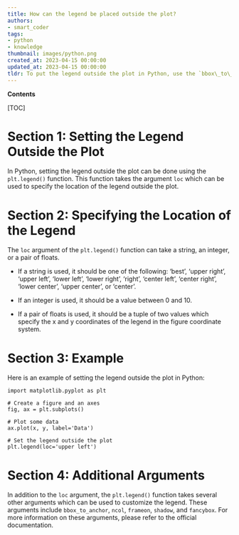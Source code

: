 ```yaml
---
title: How can the legend be placed outside the plot?
authors:
- smart_coder
tags:
- python
- knowledge
thumbnail: images/python.png
created_at: 2023-04-15 00:00:00
updated_at: 2023-04-15 00:00:00
tldr: To put the legend outside the plot in Python, use the `bbox\_to\_anchor` parameter in the `legend()` function.
---
```


**Contents**

[TOC]

# Section 1: Setting the Legend Outside the Plot

In Python, setting the legend outside the plot can be done using the `plt.legend()` function. This function takes the argument `loc` which can be used to specify the location of the legend outside the plot.

# Section 2: Specifying the Location of the Legend

The `loc` argument of the `plt.legend()` function can take a string, an integer, or a pair of floats. 

- If a string is used, it should be one of the following: ‘best’, ‘upper right’, ‘upper left’, ‘lower left’, ‘lower right’, ‘right’, ‘center left’, ‘center right’, ‘lower center’, ‘upper center’, or ‘center’.

- If an integer is used, it should be a value between 0 and 10.

- If a pair of floats is used, it should be a tuple of two values which specify the x and y coordinates of the legend in the figure coordinate system.

# Section 3: Example

Here is an example of setting the legend outside the plot in Python:

```
import matplotlib.pyplot as plt

# Create a figure and an axes
fig, ax = plt.subplots()

# Plot some data
ax.plot(x, y, label='Data')

# Set the legend outside the plot
plt.legend(loc='upper left')
```

# Section 4: Additional Arguments

In addition to the `loc` argument, the `plt.legend()` function takes several other arguments which can be used to customize the legend. These arguments include `bbox_to_anchor`, `ncol`, `frameon`, `shadow`, and `fancybox`. For more information on these arguments, please refer to the official documentation.

